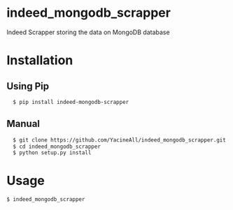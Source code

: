 # indeed_mongodb_scrapper
 Indeed Scrapper storing the data on MongoDB database
# Installation
## Using Pip
```bash
  $ pip install indeed-mongodb-scrapper
```
## Manual
```bash
  $ git clone https://github.com/YacineAll/indeed_mongodb_scrapper.git
  $ cd indeed_mongodb_scrapper
  $ python setup.py install
```
# Usage
```bash
$ indeed_mongodb_scrapper
```